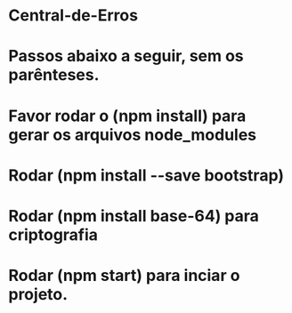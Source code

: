 # Central-de-Erros
# Passos abaixo a seguir, sem os parênteses.
# Favor rodar o (npm install) para gerar os arquivos node_modules
# Rodar (npm install --save bootstrap) 
# Rodar (npm install base-64) para criptografia
# Rodar (npm start) para inciar o projeto.